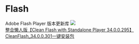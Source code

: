 # Flash
Adobe Flash Player 版本更新库
<img src="http://www.cyxitong.com/content/uploadfile/202002/4a471581924929.png">
<br><a href="https://gitlab.com/cleanflash/installer/-/releases/34.0.0.295">整合懒人版【Clean Flash with Standalone Player 34.0.0.295】</a>
<br><a href="https://cdn.cleanflash.org/CleanFlash_34.0.0.301_Installer.exe">CleanFlash_34.0.0.301一键安装包</a>
